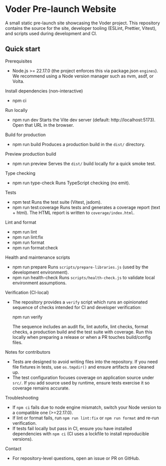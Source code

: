 # Voder Pre-launch Website

A small static pre-launch site showcasing the Voder project. This repository contains the source for the site, developer tooling (ESLint, Prettier, Vitest), and scripts used during development and CI.

Quick start
-----------
Prerequisites
- Node.js >= 22.17.0 (the project enforces this via package.json `engines`). We recommend using a Node version manager such as nvm, asdf, or Volta.

Install dependencies (non-interactive)
- npm ci

Run locally
- npm run dev
  Starts the Vite dev server (default: http://localhost:5173). Open that URL in the browser.

Build for production
- npm run build
  Produces a production build in the `dist/` directory.

Preview production build
- npm run preview
  Serves the `dist/` build locally for a quick smoke test.

Type checking
- npm run type-check
  Runs TypeScript checking (no emit).

Tests
- npm test
  Runs the test suite (Vitest, jsdom).
- npm run test:coverage
  Runs tests and generates a coverage report (text + html). The HTML report is written to `coverage/index.html`.

Lint and format
- npm run lint
- npm run lint:fix
- npm run format
- npm run format:check

Health and maintenance scripts
- npm run prepare
  Runs `scripts/prepare-libraries.js` (used by the development environment).
- npm run health-check
  Runs `scripts/health-check.js` to validate local environment assumptions.

Verification (CI-local)
- The repository provides a `verify` script which runs an opinionated sequence of checks intended for CI and developer verification:

  npm run verify

  The sequence includes an audit fix, lint autofix, lint checks, format checks, a production build and the test suite with coverage. Run this locally when preparing a release or when a PR touches build/config files.

Notes for contributors
- Tests are designed to avoid writing files into the repository. If you need file fixtures in tests, use `os.tmpdir()` and ensure artifacts are cleaned up.
- The test configuration focuses coverage on application source under `src/`. If you add source used by runtime, ensure tests exercise it so coverage remains accurate.

Troubleshooting
- If `npm ci` fails due to node engine mismatch, switch your Node version to a compatible one (>=22.17.0).
- If lint or format fails, run `npm run lint:fix` or `npm run format` and re-run verification.
- If tests fail locally but pass in CI, ensure you have installed dependencies with `npm ci` (CI uses a lockfile to install reproducible versions).

Contact
- For repository-level questions, open an issue or PR on GitHub.
